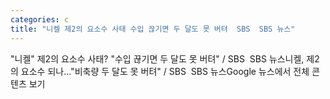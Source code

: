 ```yaml
---
categories: c
title: "니켈 제2의 요소수 사태 수입 끊기면 두 달도 못 버텨  SBS  SBS 뉴스"
---
```

"니켈" 제2의 요소수 사태? "수입 끊기면 두 달도 못 버텨" / SBS&nbsp;&nbsp;SBS 뉴스니켈, 제2의 요소수 되나…"비축량 두 달도 못 버텨" / SBS&nbsp;&nbsp;SBS 뉴스Google 뉴스에서 전체 콘텐츠 보기